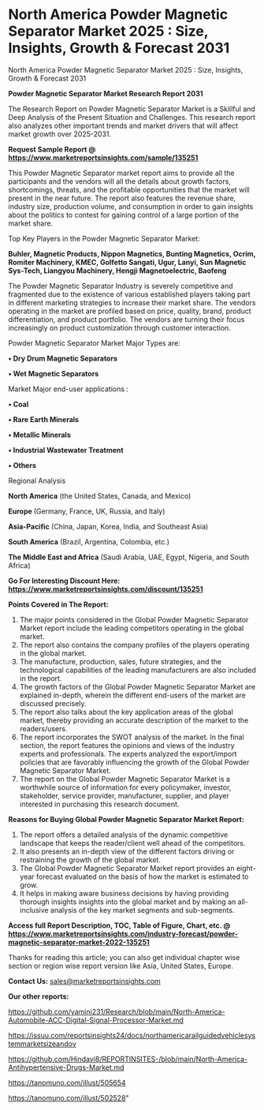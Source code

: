 # North America Powder Magnetic Separator Market 2025 : Size, Insights, Growth & Forecast 2031
North America Powder Magnetic Separator Market 2025 : Size, Insights, Growth & Forecast 2031

<strong>Powder Magnetic Separator Market Research Report 2031</strong>

The Research Report on Powder Magnetic Separator Market is a Skillful and Deep Analysis of the Present Situation and Challenges. This research report also analyzes other important trends and market drivers that will affect market growth over 2025-2031.

<strong>Request Sample Report @ <a href=https://www.marketreportsinsights.com/sample/135251>https://www.marketreportsinsights.com/sample/135251</a></strong>

This Powder Magnetic Separator market report aims to provide all the participants and the vendors will all the details about growth factors, shortcomings, threats, and the profitable opportunities that the market will present in the near future. The report also features the revenue share, industry size, production volume, and consumption in order to gain insights about the politics to contest for gaining control of a large portion of the market share.

Top Key Players in the Powder Magnetic Separator Market:

<strong>Buhler, Magnetic Products, Nippon Magnetics, Bunting Magnetics, Ocrim, Romiter Machinery, KMEC, Golfetto Sangati, Ugur, Lanyi, Sun Magnetic Sys-Tech, Liangyou Machinery, Hengji Magnetoelectric, Baofeng</strong>

The Powder Magnetic Separator Industry is severely competitive and fragmented due to the existence of various established players taking part in different marketing strategies to increase their market share. The vendors operating in the market are profiled based on price, quality, brand, product differentiation, and product portfolio. The vendors are turning their focus increasingly on product customization through customer interaction.

Powder Magnetic Separator Market Major Types are:

<strong>• Dry Drum Magnetic Separators

• Wet Magnetic Separators</strong>

Market Major end-user applications :

<strong>• Coal

• Rare Earth Minerals

• Metallic Minerals

• Industrial Wastewater Treatment

• Others</strong>

Regional Analysis

</u><strong><b>North America</b></strong> (the United States, Canada, and Mexico)

<strong><b>Europe </b></strong>(Germany, France, UK, Russia, and Italy)

<strong><b>Asia-Pacific</b></strong> (China, Japan, Korea, India, and Southeast Asia)

<strong><b>South America</b></strong> (Brazil, Argentina, Colombia, etc.)

<strong><b>The Middle East and Africa</b></strong> (Saudi Arabia, UAE, Egypt, Nigeria, and South Africa)

<strong>Go For Interesting Discount Here: <a href=https://www.marketreportsinsights.com/discount/135251>https://www.marketreportsinsights.com/discount/135251</a></strong>

<strong>Points Covered in The Report:</strong>
<ol>
  <li>The major points considered in the Global Powder Magnetic Separator Market report include the leading competitors operating in the global market.</li>
  <li>The report also contains the company profiles of the players operating in the global market.</li>
  <li>The manufacture, production, sales, future strategies, and the technological capabilities of the leading manufacturers are also included in the report.</li>
  <li>The growth factors of the Global Powder Magnetic Separator Market are explained in-depth, wherein the different end-users of the market are discussed precisely.</li>
  <li>The report also talks about the key application areas of the global market, thereby providing an accurate description of the market to the readers/users.</li>
  <li>The report incorporates the SWOT analysis of the market. In the final section, the report features the opinions and views of the industry experts and professionals. The experts analyzed the export/import policies that are favorably influencing the growth of the Global Powder Magnetic Separator Market.</li>
  <li>The report on the Global Powder Magnetic Separator Market is a worthwhile source of information for every policymaker, investor, stakeholder, service provider, manufacturer, supplier, and player interested in purchasing this research document.</li>
</ol>
<strong>Reasons for Buying Global Powder Magnetic Separator Market Report:</strong>

<ol>
  <li>The report offers a detailed analysis of the dynamic competitive landscape that keeps the reader/client well ahead of the competitors.</li>
  <li>It also presents an in-depth view of the different factors driving or restraining the growth of the global market.</li>
  <li>The Global Powder Magnetic Separator Market report provides an eight-year forecast evaluated on the basis of how the market is estimated to grow.</li>
  <li>It helps in making aware business decisions by having providing thorough insights insights into the global market and by making an all-inclusive analysis of the key market segments and sub-segments.</li>
</ol>
<strong>Access full Report Description, TOC, Table of Figure, Chart, etc. @ <a href=https://www.marketreportsinsights.com/industry-forecast/powder-magnetic-separator-market-2022-135251>https://www.marketreportsinsights.com/industry-forecast/powder-magnetic-separator-market-2022-135251</a></strong>


Thanks for reading this article; you can also get individual chapter wise section or region wise report version like Asia, United States, Europe.

<strong>Contact Us:</strong>
sales@marketreportsinsights.com

<strong>Our other reports:</strong>

<a href=https://github.com/yamini231/Research/blob/main/North-America-Automobile-ACC-Digital-Signal-Processor-Market.md>https://github.com/yamini231/Research/blob/main/North-America-Automobile-ACC-Digital-Signal-Processor-Market.md</a>

<a href=https://issuu.com/reportsinsights24/docs/northamericarailguidedvehiclesystemmarketsizeandov>https://issuu.com/reportsinsights24/docs/northamericarailguidedvehiclesystemmarketsizeandov</a>

<a href=https://github.com/Hindavi8/REPORTINSITES-/blob/main/North-America-Antihypertensive-Drugs-Market.md>https://github.com/Hindavi8/REPORTINSITES-/blob/main/North-America-Antihypertensive-Drugs-Market.md</a>

<a href=https://tanomuno.com/illust/505654>https://tanomuno.com/illust/505654</a>

<a href=https://tanomuno.com/illust/502528>https://tanomuno.com/illust/502528</a>"
